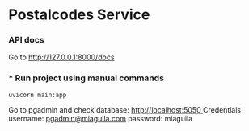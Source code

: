 # Postalcodes Service

### API docs

Go to <a href="http://127.0.0.1:8000/docs" class="external-link" target="_blank"> http://127.0.0.1:8000/docs </a>
 
### * Run project using manual commands
```
uvicorn main:app
```


Go to pgadmin and check database: <a href="http://localhost:5050" class="external-link" target="_blank"> http://localhost:5050 </a>
Credentials
username: pgadmin@miaguila.com
password: miaguila
